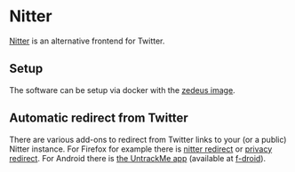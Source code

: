 # Nitter

[Nitter](https://github.com/zedeus/nitter) is an alternative frontend for
Twitter.

## Setup

The software can be setup via docker with the
[zedeus image](./docker-images/zedeus_-_nitter.md).

## Automatic redirect from Twitter

There are various add-ons to redirect from Twitter links to your (or a public)
Nitter instance.
For Firefox for example there is
[nitter redirect](https://addons.mozilla.org/en-US/firefox/addon/nitter-redirect/)
or [privacy redirect](https://addons.mozilla.org/en-US/firefox/addon/privacy-redirect/).
For Android there is
[the UntrackMe app](https://framagit.org/tom79/nitterizeme) (available at [f-droid](./android/f-droid.md)).
